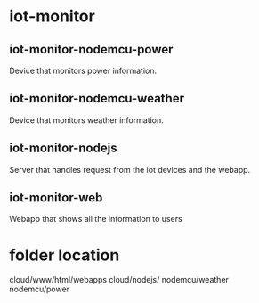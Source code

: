 # iot-monitor

## iot-monitor-nodemcu-power
Device that monitors power information.

## iot-monitor-nodemcu-weather
Device that monitors weather information.

## iot-monitor-nodejs
Server that handles request from the iot devices and the webapp.

## iot-monitor-web
Webapp that shows all the information to users

# folder location
cloud/www/html/webapps
cloud/nodejs/
nodemcu/weather
nodemcu/power
